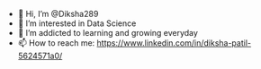 - 👋 Hi, I’m @Diksha289
- 👀 I’m interested in Data Science
- 🌱 I’m addicted to learning and growing everyday
- 📫 How to reach me: https://www.linkedin.com/in/diksha-patil-5624571a0/


<!---
Diksha289/Diksha289 is a ✨ special ✨ repository because its `README.md` (this file) appears on your GitHub profile.
You can click the Preview link to take a look at your changes.
--->
